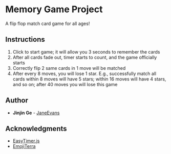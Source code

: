 # Memory Game Project
A flip flop match card game for all ages!

## Instructions
1. Click to start game; it will allow you 3 seconds to remember the cards
2. After all cards fade out, timer starts to count, and the game officially starts 
3. Correctly flip 2 same cards in 1 move will be matched
4. After every 8 moves, you will lose 1 star. E.g., successfully match all cards within 8 moves will have 5 stars; within 16 moves will have 4 stars, and so on; after 40 moves you will lose this game

## Author
* **Jinjin Ge** - [JaneEvans](https://janeevans.github.io/my-portfolio-website)

## Acknowledgments
* [EasyTimer.js](https://albert-gonzalez.github.io/easytimer.js/)
* [EmojiTerra](https://emojiterra.com/)




